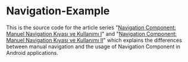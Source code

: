 # Navigation-Example

This is the source code for the article series "[Navigation Component: Manuel Navigation Kıyası ve Kullanımı I](https://medium.com/@AhmetSIRIM/navigation-component-manuel-navigation-kıyası-ve-kullanımı-part-i-91d8321d2368)" and "[Navigation Component: Manuel Navigation Kıyası ve Kullanımı II](https://medium.com/@AhmetSIRIM/navigation-component-manuel-navigation-kıyası-ve-kullanımı-part-ii-e6cb48deb9b0)" which explains the differences between manual navigation and the usage of Navigation Component in Android applications.
